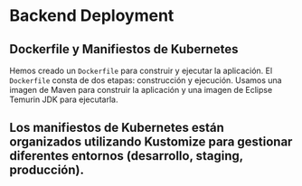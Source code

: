 # Backend Deployment

## Dockerfile y Manifiestos de Kubernetes

Hemos creado un `Dockerfile` para construir y ejecutar la aplicación. El `Dockerfile` consta de dos etapas: construcción y ejecución. Usamos una imagen de Maven para construir la aplicación y una imagen de Eclipse Temurin JDK para ejecutarla.

##  Los manifiestos de Kubernetes están organizados utilizando Kustomize para gestionar diferentes entornos (desarrollo, staging, producción).

